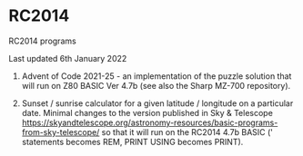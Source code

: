 # RC2014
RC2014 programs

Last updated 6th January 2022

1. Advent of Code 2021-25 - an implementation of the puzzle solution that will run on Z80 BASIC Ver 4.7b (see also the Sharp MZ-700 repository).

2. Sunset / sunrise calculator for a given latitude / longitude on a particular date. Minimal changes to the version published in Sky & Telescope https://skyandtelescope.org/astronomy-resources/basic-programs-from-sky-telescope/ so that it will run on the RC2014 4.7b BASIC (' statements becomes REM, PRINT USING becomes PRINT).
